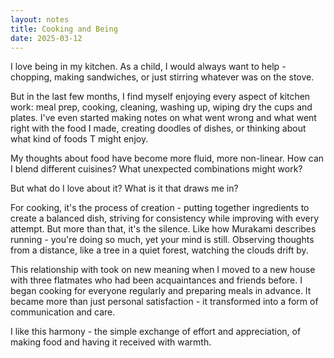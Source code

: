 ```yaml
---
layout: notes
title: Cooking and Being
date: 2025-03-12
---
```

I love being in my kitchen. As a child, I would always want to help - chopping, making sandwiches, or just stirring whatever was on the stove.

But in the last few months, I find myself enjoying every aspect of kitchen work: meal prep, cooking, cleaning, washing up, wiping dry the cups and plates. I've even started making notes on what went wrong and what went right with the food I made, creating doodles of dishes, or thinking about what kind of foods T might enjoy.

My thoughts about food have become more fluid, more non-linear. How can I blend different cuisines? What unexpected combinations might work?

But what do I love about it? What is it that draws me in?

For cooking, it's the process of creation - putting together ingredients to create a balanced dish, striving for consistency while improving with every attempt. But more than that, it's the silence. Like how Murakami describes running - you're doing so much, yet your mind is still. Observing thoughts from a distance, like a tree in a quiet forest, watching the clouds drift by.

This relationship with took on new meaning when I moved to a new house with three flatmates who had been acquaintances and friends before. I began cooking for everyone regularly and preparing meals in advance. It became more than just personal satisfaction - it transformed into a form of communication and care.

I like this harmony - the simple exchange of effort and appreciation, of making food and having it received with warmth.

